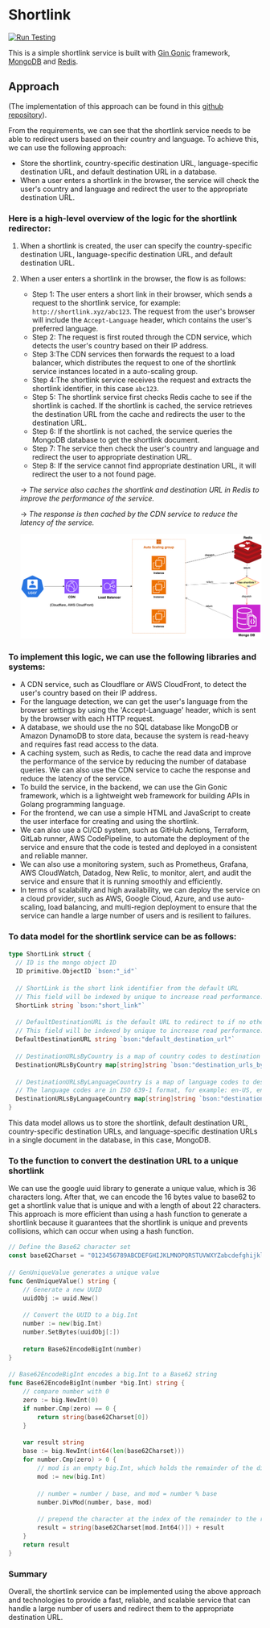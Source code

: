 # Shortlink
[![Run Testing](https://github.com/bos-hieu/shortlink/actions/workflows/testing.yml/badge.svg?branch=main)](https://github.com/bos-hieu/shortlink/actions/workflows/testing.yml)

This is a simple shortlink service is built with [Gin Gonic](https://github.com/gin-gonic/gin) framework, [MongoDB](https://www.mongodb.com/docs/drivers/go/current/quick-start/) and [Redis](https://github.com/redis/go-redis).

## Approach
(The implementation of this approach can be found in this [github repository](github.com/bos-hieu/shortlink)).

From the requirements, we can see that the shortlink service needs to be able to redirect users based on their country and language. To achieve this, we can use the following approach:
- Store the shortlink, country-specific destination URL, language-specific destination URL, and default destination URL in a database.
- When a user enters a shortlink in the browser, the service will check the user's country and language and redirect the user to the appropriate destination URL.

### Here is a high-level overview of the logic for the shortlink redirector:
1. When a shortlink is created, the user can specify the country-specific destination URL, language-specific destination URL, and default destination URL.
2. When a user enters a shortlink in the browser, the flow is as follows:
   - Step 1: The user enters a short link in their browser, which sends a request to the shortlink service, for example: `http://shortlink.xyz/abc123`. The request from the user's browser will include the `Accept-Language` header, which contains the user's preferred language.
   - Step 2: The request is first routed through the CDN service, which detects the user's country based on their IP address.
   - Step 3:The CDN services then forwards the request to a load balancer, which distributes the request to one of the shortlink service instances located in a auto-scaling group.
   - Step 4:The shortlink service receives the request and extracts the shortlink identifier, in this case `abc123`.
   - Step 5: The shortlink service first checks Redis cache to see if the shortlink is cached. If the shortlink is cached, the service retrieves the destination URL from the cache and redirects the user to the destination URL.
   - Step 6: If the shortlink is not cached, the service queries the MongoDB database to get the shortlink document.
   - Step 7: The service then check the user's country and language and redirect the user to appropriate destination URL. 
   - Step 8: If the service cannot find appropriate destination URL, it will redirect the user to a not found page.
   
   -> <i>The service also caches the shortlink and destination URL in Redis to improve the performance of the service.</i> 

   -> <i>The response is then cached by the CDN service to reduce the latency of the service.</i>

   ![shortlink high-level architect](assets/images/shortlink.png)


### To implement this logic, we can use the following libraries and systems:
- A CDN service, such as Cloudflare or AWS CloudFront, to detect the user's country based on their IP address.
- For the language detection, we can get the user's language from the browser settings by using the 'Accept-Language' header, which is sent by the browser with each HTTP request.
- A database, we should use the no SQL database like MongoDB or Amazon DynamoDB to store data, because the system is read-heavy and requires fast read access to the data.
- A caching system, such as Redis, to cache the read data and improve the performance of the service by reducing the number of database queries. We can also use the CDN service to cache the response and reduce the latency of the service.
- To build the service, in the backend, we can use the Gin Gonic framework, which is a lightweight web framework for building APIs in Golang programming language.
- For the frontend, we can use a simple HTML and JavaScript to create the user interface for creating and using the shortlink.
- We can also use a CI/CD system, such as GitHub Actions, Terraform, GitLab runner, AWS CodePipeline, to automate the deployment of the service and ensure that the code is tested and deployed in a consistent and reliable manner.
- We can also use a monitoring system, such as Prometheus, Grafana, AWS CloudWatch, Datadog, New Relic, to monitor, alert, and audit the service and ensure that it is running smoothly and efficiently.
- In terms of scalability and high availability, we can deploy the service on a cloud provider, such as AWS, Google Cloud, Azure, and use auto-scaling, load balancing, and multi-region deployment to ensure that the service can handle a large number of users and is resilient to failures.

### To data model for the shortlink service can be as follows:
```go
type ShortLink struct {
  // ID is the mongo object ID
  ID primitive.ObjectID `bson:"_id"`

  // ShortLink is the short link identifier from the default URL
  // This field will be indexed by unique to increase read performance.
  ShortLink string `bson:"short_link"`

  // DefaultDestinationURL is the default URL to redirect to if no other rules are matched
  // This field will be indexed by unique to increase read performance.
  DefaultDestinationURL string `bson:"default_destination_url"`

  // DestinationURLsByCountry is a map of country codes to destination URLs
  DestinationURLsByCountry map[string]string `bson:"destination_urls_by_country"`

  // DestinationURLsByLanguageCountry is a map of language codes to destination URLs
  // The language codes are in ISO 639-1 format, for example: en-US, en-GB, fr-FR, etc.
  DestinationURLsByLanguageCountry map[string]string `bson:"destination_urls_by_language_country"`
}
```
This data model allows us to store the shortlink, default destination URL, country-specific destination URLs, and language-specific destination URLs in a single document in the database, in this case, MongoDB.

### To the function to convert the destination URL to a unique shortlink
We can use the google uuid library to generate a unique value, which is 36 characters long. 
After that, we can encode the 16 bytes value to base62 to get a shortlink value that is unique and with a length of about 22 characters.
This approach is more efficient than using a hash function to generate a shortlink because it guarantees that the shortlink is unique and prevents collisions, which can occur when using a hash function.
```go
// Define the Base62 character set
const base62Charset = "0123456789ABCDEFGHIJKLMNOPQRSTUVWXYZabcdefghijklmnopqrstuvwxyz"

// GenUniqueValue generates a unique value
func GenUniqueValue() string {
	// Generate a new UUID
	uuidObj := uuid.New()

	// Convert the UUID to a big.Int
	number := new(big.Int)
	number.SetBytes(uuidObj[:])

	return Base62EncodeBigInt(number)
}

// Base62EncodeBigInt encodes a big.Int to a Base62 string
func Base62EncodeBigInt(number *big.Int) string {
	// compare number with 0
	zero := big.NewInt(0)
	if number.Cmp(zero) == 0 {
		return string(base62Charset[0])
	}

	var result string
	base := big.NewInt(int64(len(base62Charset)))
	for number.Cmp(zero) > 0 {
		// mod is an empty big.Int, which holds the remainder of the division operation (number % base)
		mod := new(big.Int)

		// number = number / base, and mod = number % base
		number.DivMod(number, base, mod)

		// prepend the character at the index of the remainder to the result
		result = string(base62Charset[mod.Int64()]) + result
	}
	return result
}
```

### Summary
Overall, the shortlink service can be implemented using the above approach and technologies to provide a fast, reliable, and scalable service that can handle a large number of users and redirect them to the appropriate destination URL.